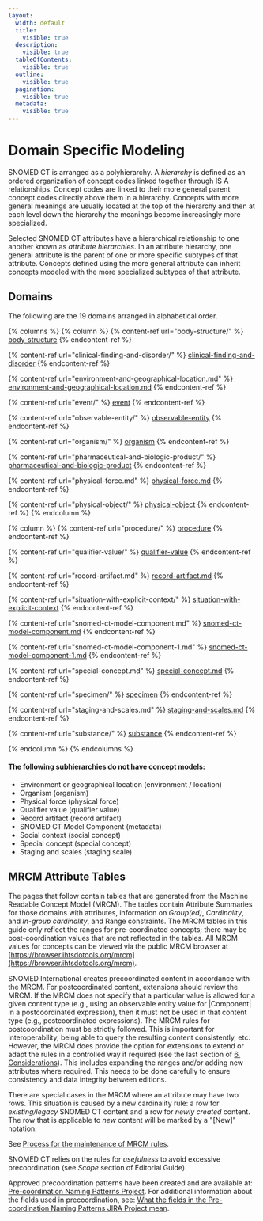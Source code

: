 ```yaml
---
layout:
  width: default
  title:
    visible: true
  description:
    visible: true
  tableOfContents:
    visible: true
  outline:
    visible: true
  pagination:
    visible: true
  metadata:
    visible: true
---
```


# Domain Specific Modeling

SNOMED CT is arranged as a polyhierarchy. A _hierarchy_ is defined as an ordered organization of concept codes linked together through IS A relationships. Concept codes are linked to their more general parent concept codes directly above them in a hierarchy. Concepts with more general meanings are usually located at the top of the hierarchy and then at each level down the hierarchy the meanings become increasingly more specialized.

Selected SNOMED CT attributes have a hierarchical relationship to one another known as _attribute hierarchies_. In an attribute hierarchy, one general attribute is the parent of one or more specific subtypes of that attribute. Concepts defined using the more general attribute can inherit concepts modeled with the more specialized subtypes of that attribute.

## Domains

The following are the 19 domains arranged in alphabetical order.

{% columns %}
{% column %}
{% content-ref url="body-structure/" %}
[body-structure](body-structure/)
{% endcontent-ref %}

{% content-ref url="clinical-finding-and-disorder/" %}
[clinical-finding-and-disorder](clinical-finding-and-disorder/)
{% endcontent-ref %}

{% content-ref url="environment-and-geographical-location.md" %}
[environment-and-geographical-location.md](environment-and-geographical-location.md)
{% endcontent-ref %}

{% content-ref url="event/" %}
[event](event/)
{% endcontent-ref %}

{% content-ref url="observable-entity/" %}
[observable-entity](observable-entity/)
{% endcontent-ref %}

{% content-ref url="organism/" %}
[organism](organism/)
{% endcontent-ref %}

{% content-ref url="pharmaceutical-and-biologic-product/" %}
[pharmaceutical-and-biologic-product](pharmaceutical-and-biologic-product/)
{% endcontent-ref %}

{% content-ref url="physical-force.md" %}
[physical-force.md](physical-force.md)
{% endcontent-ref %}

{% content-ref url="physical-object/" %}
[physical-object](physical-object/)
{% endcontent-ref %}
{% endcolumn %}

{% column %}
{% content-ref url="procedure/" %}
[procedure](procedure/)
{% endcontent-ref %}

{% content-ref url="qualifier-value/" %}
[qualifier-value](qualifier-value/)
{% endcontent-ref %}

{% content-ref url="record-artifact.md" %}
[record-artifact.md](record-artifact.md)
{% endcontent-ref %}

{% content-ref url="situation-with-explicit-context/" %}
[situation-with-explicit-context](situation-with-explicit-context/)
{% endcontent-ref %}

{% content-ref url="snomed-ct-model-component.md" %}
[snomed-ct-model-component.md](snomed-ct-model-component.md)
{% endcontent-ref %}

{% content-ref url="snomed-ct-model-component-1.md" %}
[snomed-ct-model-component-1.md](snomed-ct-model-component-1.md)
{% endcontent-ref %}

{% content-ref url="special-concept.md" %}
[special-concept.md](special-concept.md)
{% endcontent-ref %}

{% content-ref url="specimen/" %}
[specimen](specimen/)
{% endcontent-ref %}

{% content-ref url="staging-and-scales.md" %}
[staging-and-scales.md](staging-and-scales.md)
{% endcontent-ref %}

{% content-ref url="substance/" %}
[substance](substance/)
{% endcontent-ref %}


{% endcolumn %}
{% endcolumns %}

#### The following subhierarchies do not have concept models:

* Environment or geographical location (environment / location)
* Organism (organism)
* Physical force (physical force)
* Qualifier value (qualifier value)
* Record artifact (record artifact)
* SNOMED CT Model Component (metadata)
* Social context (social concept)
* Special concept (special concept)
* Staging and scales (staging scale)

## MRCM Attribute Tables

The pages that follow contain tables that are generated from the Machine Readable Concept Model (MRCM). The tables contain Attribute Summaries for those domains with attributes, information on _Group(ed)_, _Cardinality_, and _In-group cardinality_, and Range constraints. The MRCM tables in this guide only reflect the ranges for pre-coordinated concepts; there may be post-coordination values that are not reflected in the tables. All MRCM values for concepts can be viewed via the public MRCM browser at [https://browser.ihtsdotools.org/mrcm](https://browser.ihtsdotools.org/mrcm).

SNOMED International creates precoordinated content in accordance with the MRCM. For postcoordinated content, extensions should review the MRCM. If the MRCM does not specify that a particular value is allowed for a given content type (e.g., using an observable entity value for |Component| in a postcoordinated expression), then it must not be used in that content type (e.g., postcoordinated expressions). The MRCM rules for postcoordination must be strictly followed. This is important for interoperability, being able to query the resulting content consistently, etc. However, the MRCM does provide the option for extensions to extend or adapt the rules in a controlled way if required (see the last section of [6. Considerations](https://prod-confluence.ihtsdotools.org/display/DOCMRCM/6.+Considerations)). This includes expanding the ranges and/or adding new attributes where required. This needs to be done carefully to ensure consistency and data integrity between editions.

There are special cases in the MRCM where an attribute may have two rows. This situation is caused by a new cardinality rule: a row for _existing/legacy_ SNOMED CT content and a row for _newly created_ content. The row that is applicable to _new_ content will be marked by a "\[New]" notation.

See [Process for the maintenance of MRCM rules](https://conf.spaces.snomed.org/wiki/spaces/IAP/pages/132481260/Process+for+the+maintenance+of+MRCM+rules).

SNOMED CT relies on the rules for _usefulness_ to avoid excessive precoordination (see _Scope_ section of Editorial Guide).

Approved precoordination patterns have been created and are available at: [Pre-coordination Naming Patterns Project](https://conf.spaces.snomed.org/wiki/spaces/IHTSDO1/pages/130978180/Pre-coordination+Naming+Patterns+Project). For additional information about the fields used in precoordination, see: [What the fields in the Pre-coordination Naming Patterns JIRA Project mean](https://conf.spaces.snomed.org/wiki/spaces/IHTSDO1/pages/130991902/What+the+fields+in+the+Pre-coordination+Pattern+JIRA+Project+mean).
